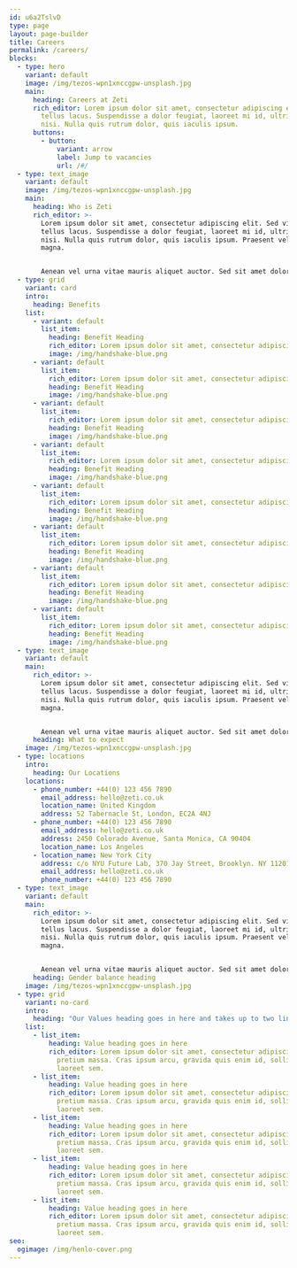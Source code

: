 ```yaml
---
id: u6a2TslvD
type: page
layout: page-builder
title: Careers
permalink: /careers/
blocks:
  - type: hero
    variant: default
    image: /img/tezos-wpn1xnccgpw-unsplash.jpg
    main:
      heading: Careers at Zeti
      rich_editor: Lorem ipsum dolor sit amet, consectetur adipiscing elit. Sed vitae
        tellus lacus. Suspendisse a dolor feugiat, laoreet mi id, ultricies
        nisi. Nulla quis rutrum dolor, quis iaculis ipsum.
      buttons:
        - button:
            variant: arrow
            label: Jump to vacancies
            url: /#/
  - type: text_image
    variant: default
    image: /img/tezos-wpn1xnccgpw-unsplash.jpg
    main:
      heading: Who is Zeti
      rich_editor: >-
        Lorem ipsum dolor sit amet, consectetur adipiscing elit. Sed vitae
        tellus lacus. Suspendisse a dolor feugiat, laoreet mi id, ultricies
        nisi. Nulla quis rutrum dolor, quis iaculis ipsum. Praesent vel luctus
        magna. 


        Aenean vel urna vitae mauris aliquet auctor. Sed sit amet dolor diam. Nunc vel nulla sem. Donec non fringilla orci. Curabitur sed orci feugiat, fermentum quam non, condimentum elit.
  - type: grid
    variant: card
    intro:
      heading: Benefits
    list:
      - variant: default
        list_item:
          heading: Benefit Heading
          rich_editor: Lorem ipsum dolor sit amet, consectetur adipiscing elit
          image: /img/handshake-blue.png
      - variant: default
        list_item:
          rich_editor: Lorem ipsum dolor sit amet, consectetur adipiscing elit
          heading: Benefit Heading
          image: /img/handshake-blue.png
      - variant: default
        list_item:
          rich_editor: Lorem ipsum dolor sit amet, consectetur adipiscing elit
          heading: Benefit Heading
          image: /img/handshake-blue.png
      - variant: default
        list_item:
          rich_editor: Lorem ipsum dolor sit amet, consectetur adipiscing elit
          heading: Benefit Heading
          image: /img/handshake-blue.png
      - variant: default
        list_item:
          rich_editor: Lorem ipsum dolor sit amet, consectetur adipiscing elit
          heading: Benefit Heading
          image: /img/handshake-blue.png
      - variant: default
        list_item:
          rich_editor: Lorem ipsum dolor sit amet, consectetur adipiscing elit
          heading: Benefit Heading
          image: /img/handshake-blue.png
      - variant: default
        list_item:
          rich_editor: Lorem ipsum dolor sit amet, consectetur adipiscing elit
          heading: Benefit Heading
          image: /img/handshake-blue.png
      - variant: default
        list_item:
          rich_editor: Lorem ipsum dolor sit amet, consectetur adipiscing elit
          heading: Benefit Heading
          image: /img/handshake-blue.png
  - type: text_image
    variant: default
    main:
      rich_editor: >-
        Lorem ipsum dolor sit amet, consectetur adipiscing elit. Sed vitae
        tellus lacus. Suspendisse a dolor feugiat, laoreet mi id, ultricies
        nisi. Nulla quis rutrum dolor, quis iaculis ipsum. Praesent vel luctus
        magna. 


        Aenean vel urna vitae mauris aliquet auctor. Sed sit amet dolor diam. Nunc vel nulla sem. Donec non fringilla orci. Curabitur sed orci feugiat, fermentum quam non, condimentum elit.
      heading: What to expect
    image: /img/tezos-wpn1xnccgpw-unsplash.jpg
  - type: locations
    intro:
      heading: Our Locations
    locations:
      - phone_number: +44(0) 123 456 7890
        email_address: hello@zeti.co.uk
        location_name: United Kingdom
        address: 52 Tabernacle St, London, EC2A 4NJ
      - phone_number: +44(0) 123 456 7890
        email_address: hello@zeti.co.uk
        address: 2450 Colorado Avenue, Santa Monica, CA 90404
        location_name: Los Angeles
      - location_name: New York City
        address: c/o NYU Future Lab, 370 Jay Street, Brooklyn. NY 11201
        email_address: hello@zeti.co.uk
        phone_number: +44(0) 123 456 7890
  - type: text_image
    variant: default
    main:
      rich_editor: >-
        Lorem ipsum dolor sit amet, consectetur adipiscing elit. Sed vitae
        tellus lacus. Suspendisse a dolor feugiat, laoreet mi id, ultricies
        nisi. Nulla quis rutrum dolor, quis iaculis ipsum. Praesent vel luctus
        magna. 


        Aenean vel urna vitae mauris aliquet auctor. Sed sit amet dolor diam. Nunc vel nulla sem. Donec non fringilla orci. Curabitur sed orci feugiat, fermentum quam non, condimentum elit.
      heading: Gender balance heading
    image: /img/tezos-wpn1xnccgpw-unsplash.jpg
  - type: grid
    variant: no-card
    intro:
      heading: "Our Values heading goes in here and takes up to two lines "
    list:
      - list_item:
          heading: Value heading goes in here
          rich_editor: Lorem ipsum dolor sit amet, consectetur adipiscing elit. Sed nec
            pretium massa. Cras ipsum arcu, gravida quis enim id, sollicitudin
            laoreet sem.
      - list_item:
          heading: Value heading goes in here
          rich_editor: Lorem ipsum dolor sit amet, consectetur adipiscing elit. Sed nec
            pretium massa. Cras ipsum arcu, gravida quis enim id, sollicitudin
            laoreet sem.
      - list_item:
          heading: Value heading goes in here
          rich_editor: Lorem ipsum dolor sit amet, consectetur adipiscing elit. Sed nec
            pretium massa. Cras ipsum arcu, gravida quis enim id, sollicitudin
            laoreet sem.
      - list_item:
          heading: Value heading goes in here
          rich_editor: Lorem ipsum dolor sit amet, consectetur adipiscing elit. Sed nec
            pretium massa. Cras ipsum arcu, gravida quis enim id, sollicitudin
            laoreet sem.
      - list_item:
          heading: Value heading goes in here
          rich_editor: Lorem ipsum dolor sit amet, consectetur adipiscing elit. Sed nec
            pretium massa. Cras ipsum arcu, gravida quis enim id, sollicitudin
            laoreet sem.
seo:
  ogimage: /img/henlo-cover.png
---
```

